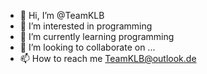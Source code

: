 - 👋 Hi, I’m @TeamKLB
- 👀 I’m interested in programming
- 🌱 I’m currently learning programming
- 💞️ I’m looking to collaborate on ...
- 📫 How to reach me TeamKLB@outlook.de

<!---
TeamKLB/TeamKLB is a ✨ special ✨ repository because its `README.md` (this file) appears on your GitHub profile.
You can click the Preview link to take a look at your changes.
--->
